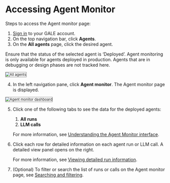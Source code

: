 # Accessing Agent Monitor

Steps to access the Agent monitor page:

1. [Sign in](https://galeadmin-kore.github.io/docs/gale/getting-started/sign-up-sign-in/#sign-in-to-gale) to your GALE account.
2. On the top navigation bar, click **Agents**.
3. On the **All agents** page, click the desired agent.  
  
Ensure that the status of the selected agent is ‘Deployed’. Agent monitoring is only available for agents deployed in production. Agents that are in debugging or design phases are not tracked here. 

<img src="../images/Agent_monitor_Allagents.png" alt="All agents" title="All agents" style="border: 1px solid gray; zoom:80%;">

4. In the left navigation pane, click **Agent monitor**. The Agent monitor page is displayed.  
<img src="../images/agent_monitor_dashboard_new.png" alt="Agent monitor dashboard" title="Agent monitor dashboard" style="border: 1px solid gray; zoom:80%;">

5. Click one of the following tabs to see the data for the deployed agents:
    1. **All runs**
    2. **LLM calls**

    For more information, see [Understanding the Agent Monitor interface](../agent-monitor/understanding-the-agent-monitor-interface.md).

6. Click each row for detailed information on each agent run or LLM call. A detailed view panel opens on the right.  

    For more information, see [Viewing detailed run information](../agent-monitor/understanding-the-agent-monitor-interface.md#viewing-detailed-run-information).

7. (Optional) To filter or search the list of runs or calls on the Agent monitor page, see [Searching and filtering](../agent-monitor/searching-and-filtering-information.md).